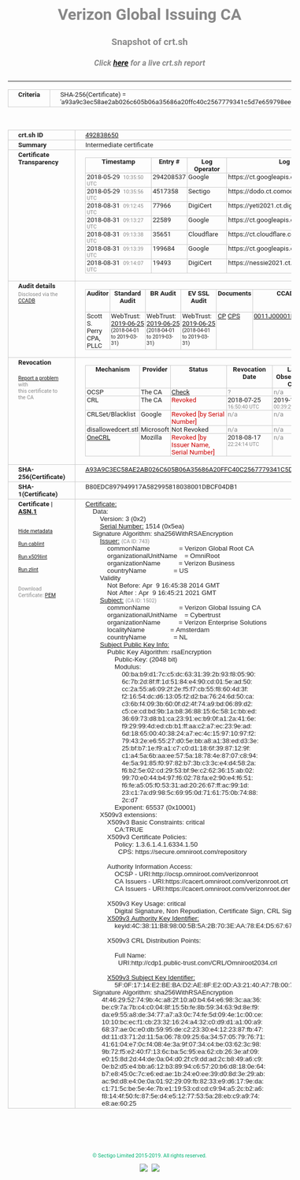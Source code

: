 # Verizon Global Issuing CA
### Snapshot of crt.sh
##### Click [here](https://crt.sh/?q=A93A9C3EC58AE2AB026C605B06A35686A20FFC40C2567779341C5D7E659798EE) for a live crt.sh report

---
<!DOCTYPE HTML PUBLIC "-//W3C//DTD HTML 4.0 Transitional//EN">
<HTML>
<HEAD>
  <META http-equiv="Content-Type" content="text/html; charset=UTF-8">
  <TITLE>crt.sh | a93a9c3ec58ae2ab026c605b06a35686a20ffc40c2567779341c5d7e659798ee</TITLE>
  <META name="description" content="Free CT Log Certificate Search Tool from Sectigo (formerly Comodo CA)">
  <META name="keywords" content="crt.sh, CT, Certificate Transparency, Certificate Search, SSL Certificate, Sectigo, Comodo CA">
  <LINK href="//fonts.googleapis.com/css?family=Roboto+Mono|Roboto:400,400i,700,700i" rel="stylesheet">
  <STYLE type="text/css">
    a {
      white-space: nowrap;
    }
    body {
      color: #888888;
      font: 12pt Roboto, sans-serif;
      padding-top: 10px;
      text-align: center
    }
    form {
      margin: 0px
    }
    span {
      border-radius: 10px
    }
    span.heading {
      color: #888888;
      font: 12pt Roboto, sans-serif
    }
    span.title {
      background-color: #00B373;
      color: #FFFFFF;
      font: bold 18pt Roboto, sans-serif;
      padding: 0px 5px
    }
    span.text {
      color: #888888;
      font: 10pt Roboto, sans-serif
    }
    span.whiteongrey {
      background-color: #D9D9D6;
      color: #FFFFFF;
      font: bold 18pt Roboto, sans-serif;
      padding: 0px 5px
    }
    table {
      border-collapse: collapse;
      color: #222222;
      font: 10pt Roboto, sans-serif;
      margin-left: auto;
      margin-right: auto
    }
    table.options {
      border: none;
      margin-left: 10px
    }
    td, th {
      border: 1px solid #CCCCCC;
      padding: 0px 2px;
      text-align: left;
      vertical-align: top
    }
    td.outer, th.outer {
      border: 1px solid #CCCCCC;
      padding: 2px 20px;
      text-align: left
    }
    th.heading {
      color: #888888;
      font: bold italic 12pt Roboto, sans-serif;
      padding: 20px 0px 0px;
      text-align: center
    }
    th.options, td.options {
      border: none;
      vertical-align: middle
    }
    td.text {
      font: 10pt "Roboto Mono", sans-serif;
      padding: 2px 20px
    }
    td.heading {
      border: none;
      color: #888888;
      font: 12pt Roboto, sans-serif;
      padding-top: 20px;
      text-align: center
    }
    table.lint td, th {
      text-align: center
    }
    .button {
      background-color: #00B373;
      border-radius: 10px;
      color: #FFFFFF;
      font: bold 13pt Roboto, sans-serif
    }
    .copyright {
      font: 8pt Roboto, sans-serif;
      color: #00B373
    }
    .input {
      border: 1px solid #888888;
      font-weight: bold;
      text-align: center
    }
    .small {
      font: 8pt Roboto, sans-serif;
      color: #888888
    }
    .error {
      background-color: #FFDFDF;
      color: #CC0000;
      font-weight: bold
    }
    .fatal {
      background-color: #0000AA;
      color: #FFFFFF;
      font-weight: bold
    }
    .notice {
      background-color: #FFFFDF;
      color: #606000
    }
    .warning {
      background-color: #FFEFDF;
      color: #DF6000
    }
  </STYLE>
</HEAD>
<BODY>

<TABLE>
  <TR>
    <TH class="outer">Criteria</TH>
    <TD class="outer">SHA-256(Certificate) = 'a93a9c3ec58ae2ab026c605b06a35686a20ffc40c2567779341c5d7e659798ee'</TD>
  </TR>
</TABLE>
<BR>
<TABLE>
  <TR>
    <TH class="outer">crt.sh ID</TH>
    <TD class="outer"><A href="?id=492838650">492838650</A></TD>
  </TR>
  <TR>
    <TH class="outer">Summary</TH>
    <TD class="outer">Intermediate certificate</TD>
  </TR>
  <TR>
    <TH class="outer">Certificate<BR>Transparency</TH>
    <TD class="outer">
<TABLE class="options" style="margin-left:0px">
  <TR>
    <TH>Timestamp</TH>
    <TH>Entry #</TH>
    <TH>Log Operator</TH>
    <TH>Log URL</TH>
  </TR>
  <TR>
    <TD>2018-05-29&nbsp; <FONT class="small">10:35:50 UTC</FONT></TD>
    <TD>294208537</TD>
    <TD>Google</TD>
    <TD>https://ct.googleapis.com/rocketeer</TD>
  </TR>
  <TR>
    <TD>2018-05-29&nbsp; <FONT class="small">10:35:56 UTC</FONT></TD>
    <TD>4517358</TD>
    <TD>Sectigo</TD>
    <TD>https://dodo.ct.comodo.com</TD>
  </TR>
  <TR>
    <TD>2018-08-31&nbsp; <FONT class="small">09:12:45 UTC</FONT></TD>
    <TD>77966</TD>
    <TD>DigiCert</TD>
    <TD>https://yeti2021.ct.digicert.com/log</TD>
  </TR>
  <TR>
    <TD>2018-08-31&nbsp; <FONT class="small">09:13:27 UTC</FONT></TD>
    <TD>22589</TD>
    <TD>Google</TD>
    <TD>https://ct.googleapis.com/logs/xenon2021</TD>
  </TR>
  <TR>
    <TD>2018-08-31&nbsp; <FONT class="small">09:13:38 UTC</FONT></TD>
    <TD>35651</TD>
    <TD>Cloudflare</TD>
    <TD>https://ct.cloudflare.com/logs/nimbus2021</TD>
  </TR>
  <TR>
    <TD>2018-08-31&nbsp; <FONT class="small">09:13:39 UTC</FONT></TD>
    <TD>199684</TD>
    <TD>Google</TD>
    <TD>https://ct.googleapis.com/logs/argon2021</TD>
  </TR>
  <TR>
    <TD>2018-08-31&nbsp; <FONT class="small">09:14:07 UTC</FONT></TD>
    <TD>19493</TD>
    <TD>DigiCert</TD>
    <TD>https://nessie2021.ct.digicert.com/log</TD>
  </TR>
</TABLE>
    </TD>
  </TR>
  <TR>
    <TH class="outer">Audit details<BR>
      <DIV class="small" style="padding-top:3px">Disclosed via the
        <A href="//ccadb-public.secure.force.com/mozilla/PublicAllIntermediateCerts" target="_blank">CCADB</A></DIV>
    </TH>
    <TD class="outer">
<TABLE class="options" style="margin-left:0px">
  <TR>
    <TH>Auditor</TH>
    <TH>Standard Audit</TH>
    <TH>BR Audit</TH>
    <TH>EV SSL Audit</TH>
    <TH>Documents</TH>
    <TH>CCADB</TH>
    <TH>Root Owner / Certificate</TH>
  </TR>
  <TR>
    <TD style="vertical-align:middle">Scott S. Perry CPA, PLLC</TD>
    <TD>WebTrust:
      <A href="https://www.cpacanada.ca/generichandlers/CPACHandler.ashx?attachmentid=230845" target="_blank">2019-06-25</A>
      <BR><FONT style="font-size:8pt">(2018-04-01 to 2019-03-31)</FONT></TD>
    <TD>WebTrust:
      <A href="https://www.cpacanada.ca/generichandlers/CPACHandler.ashx?attachmentid=230846" target="_blank">2019-06-25</A>
      <BR><FONT style="font-size:8pt">(2018-04-01 to 2019-03-31)</FONT></TD>
    <TD>WebTrust:
      <A href="https://www.cpacanada.ca/generichandlers/CPACHandler.ashx?attachmentid=230847" target="_blank">2019-06-25</A>
      <BR><FONT style="font-size:8pt">(2018-04-01 to 2019-03-31)</FONT></TD>
    <TD>
      <A href="https://content.digicert.com/wp-content/uploads/2019/04/DigiCert_CP_v418.pdf" target="blank">CP</A>
      <A href="https://content.digicert.com/wp-content/uploads/2019/04/DigiCert_CPS_v418.pdf" target="blank">CPS</A>
    </TD>
    <TD><A href="//ccadb.force.com/0011J00001FxjHwQAJ" target="_blank">0011J00001FxjHwQAJ</A></TD>
    <TD><A href="/?id=150708">DigiCert</A></TD>
  </TR>
</TABLE>
    </TD>
  </TR>
  <TR>
    <TH class="outer">Revocation<BR><BR>
      <DIV class="small" style="padding-top:3px"><A href="?id=492838650&opt=problemreporting">Report a problem</A> with<BR>this certificate to the CA</DIV></TH>
    <TD class="outer">
      <TABLE class="options" style="margin-left:0px">
        <TR>
          <TH>Mechanism</TH>
          <TH>Provider</TH>
          <TH>Status</TH>
          <TH>Revocation Date</TH>
          <TH>Last Observed in CRL</TH>
          <TH>Last Checked <SPAN style="color:#CC0000;vertical-align:middle;font-size:70%;font-weight:normal">(Error)</SPAN></TH>
        </TR>
        <TR>
          <TD>OCSP</TD>
          <TD>The CA</TD>
          <TD><A href="?id=492838650&opt=ocsp">Check</A></TD>
          <TD><SPAN style="color:#888888">?</SPAN></TD>
          <TD><SPAN style="color:#888888">n/a</SPAN></TD>
          <TD><SPAN style="color:#888888">?</SPAN></TD>
        </TR>
        <TR>
          <TD>CRL</TD>
          <TD>The CA</TD>
          <TD><SPAN style="color:#CC0000">Revoked</SPAN></TD><TD>2018-07-25&nbsp; <FONT class="small">16:50:40 UTC</FONT></TD><TD>2019-11-27&nbsp; <FONT class="small">00:39:29 UTC</FONT></TD><TD>2019-12-04&nbsp; <FONT class="small">19:22:22 UTC</FONT></TD>
        </TR>
        <TR>
          <TD>CRLSet/Blacklist</TD>
          <TD>Google</TD>
          <TD><SPAN style="color:#CC0000">Revoked [by Serial Number]</SPAN></TD>
          <TD><SPAN style="color:#888888">n/a</SPAN></TD>
          <TD><SPAN style="color:#888888">n/a</SPAN></TD>
          <TD><SPAN style="color:#888888">n/a</SPAN></TD>
        </TR>
        <TR>
          <TD>disallowedcert.stl</TD>
          <TD>Microsoft</TD>
          <TD>Not Revoked</TD>
          <TD><SPAN style="color:#888888">n/a</SPAN></TD>
          <TD><SPAN style="color:#888888">n/a</SPAN></TD>
          <TD><SPAN style="color:#888888">n/a</SPAN></TD>
        </TR>
        <TR>
          <TD><A href="/mozilla-onecrl" target="_blank">OneCRL</A></TD>
          <TD>Mozilla</TD>
          <TD><SPAN style="color:#CC0000">Revoked [by Issuer Name, Serial Number]</SPAN></TD><TD>2018-08-17&nbsp; <FONT class="small">22:24:14 UTC</FONT></TD>
          <TD><SPAN style="color:#888888">n/a</SPAN></TD>
          <TD><SPAN style="color:#888888">n/a</SPAN></TD>
        </TR>
      </TABLE>
    </TD>
  </TR>
  <TR>
    <TH class="outer">SHA-256(Certificate)</TH>
    <TD class="outer"><A href="//censys.io/certificates/a93a9c3ec58ae2ab026c605b06a35686a20ffc40c2567779341c5d7e659798ee">A93A9C3EC58AE2AB026C605B06A35686A20FFC40C2567779341C5D7E659798EE</A></TD>
  </TR>
  <TR>
    <TH class="outer">SHA-1(Certificate)</TH>
    <TD class="outer">B80EDC897949917A582995818038001DBCF04DB1</TD>
  </TR>
  <TR>
    <TH class="outer">Certificate | <A href="?asn1=492838650">ASN.1</A>
      <SPAN class="small"><BR>
      <BR><BR><A href="?id=492838650&opt=nometadata">Hide metadata</A>
      <BR><BR><A href="?id=492838650&opt=cablint">Run cablint</A>
      <BR><BR><A href="?id=492838650&opt=x509lint">Run x509lint</A>
      <BR><BR><A href="?id=492838650&opt=zlint">Run zlint</A>
      <BR><BR><BR>Download Certificate: <A href="?d=492838650">PEM</A>
      </SPAN>
    </TH>
    <TD class="text"><A href="?d=492838650">Certificate:</A><BR>&nbsp;&nbsp;&nbsp;&nbsp;Data:<BR>&nbsp;&nbsp;&nbsp;&nbsp;&nbsp;&nbsp;&nbsp;&nbsp;Version:&nbsp;3&nbsp;(0x2)<BR>&nbsp;&nbsp;&nbsp;&nbsp;&nbsp;&nbsp;&nbsp;&nbsp;<A href="?serial=05ea">Serial&nbsp;Number:</A>&nbsp;1514&nbsp;(0x5ea)<BR>&nbsp;&nbsp;&nbsp;&nbsp;Signature&nbsp;Algorithm:&nbsp;sha256WithRSAEncryption<BR>&nbsp;&nbsp;&nbsp;&nbsp;&nbsp;&nbsp;&nbsp;&nbsp;<A href="?caid=743">Issuer:</A> <SPAN class="small">(CA ID: 743)</SPAN><BR>&nbsp;&nbsp;&nbsp;&nbsp;&nbsp;&nbsp;&nbsp;&nbsp;&nbsp;&nbsp;&nbsp;&nbsp;commonName&nbsp;&nbsp;&nbsp;&nbsp;&nbsp;&nbsp;&nbsp;&nbsp;&nbsp;&nbsp;&nbsp;&nbsp;&nbsp;&nbsp;&nbsp;&nbsp;=&nbsp;Verizon&nbsp;Global&nbsp;Root&nbsp;CA<BR>&nbsp;&nbsp;&nbsp;&nbsp;&nbsp;&nbsp;&nbsp;&nbsp;&nbsp;&nbsp;&nbsp;&nbsp;organizationalUnitName&nbsp;&nbsp;&nbsp;&nbsp;=&nbsp;OmniRoot<BR>&nbsp;&nbsp;&nbsp;&nbsp;&nbsp;&nbsp;&nbsp;&nbsp;&nbsp;&nbsp;&nbsp;&nbsp;organizationName&nbsp;&nbsp;&nbsp;&nbsp;&nbsp;&nbsp;&nbsp;&nbsp;&nbsp;&nbsp;=&nbsp;Verizon&nbsp;Business<BR>&nbsp;&nbsp;&nbsp;&nbsp;&nbsp;&nbsp;&nbsp;&nbsp;&nbsp;&nbsp;&nbsp;&nbsp;countryName&nbsp;&nbsp;&nbsp;&nbsp;&nbsp;&nbsp;&nbsp;&nbsp;&nbsp;&nbsp;&nbsp;&nbsp;&nbsp;&nbsp;&nbsp;=&nbsp;US<BR>&nbsp;&nbsp;&nbsp;&nbsp;&nbsp;&nbsp;&nbsp;&nbsp;Validity<BR>&nbsp;&nbsp;&nbsp;&nbsp;&nbsp;&nbsp;&nbsp;&nbsp;&nbsp;&nbsp;&nbsp;&nbsp;Not&nbsp;Before:&nbsp;Apr&nbsp;&nbsp;9&nbsp;16:45:38&nbsp;2014&nbsp;GMT<BR>&nbsp;&nbsp;&nbsp;&nbsp;&nbsp;&nbsp;&nbsp;&nbsp;&nbsp;&nbsp;&nbsp;&nbsp;Not&nbsp;After&nbsp;:&nbsp;Apr&nbsp;&nbsp;9&nbsp;16:45:21&nbsp;2021&nbsp;GMT<BR>&nbsp;&nbsp;&nbsp;&nbsp;&nbsp;&nbsp;&nbsp;&nbsp;<A href="?caid=1502">Subject:</A> <SPAN class="small">(CA ID: 1502)</SPAN><BR>&nbsp;&nbsp;&nbsp;&nbsp;&nbsp;&nbsp;&nbsp;&nbsp;&nbsp;&nbsp;&nbsp;&nbsp;commonName&nbsp;&nbsp;&nbsp;&nbsp;&nbsp;&nbsp;&nbsp;&nbsp;&nbsp;&nbsp;&nbsp;&nbsp;&nbsp;&nbsp;&nbsp;&nbsp;=&nbsp;Verizon&nbsp;Global&nbsp;Issuing&nbsp;CA<BR>&nbsp;&nbsp;&nbsp;&nbsp;&nbsp;&nbsp;&nbsp;&nbsp;&nbsp;&nbsp;&nbsp;&nbsp;organizationalUnitName&nbsp;&nbsp;&nbsp;&nbsp;=&nbsp;Cybertrust<BR>&nbsp;&nbsp;&nbsp;&nbsp;&nbsp;&nbsp;&nbsp;&nbsp;&nbsp;&nbsp;&nbsp;&nbsp;organizationName&nbsp;&nbsp;&nbsp;&nbsp;&nbsp;&nbsp;&nbsp;&nbsp;&nbsp;&nbsp;=&nbsp;Verizon&nbsp;Enterprise&nbsp;Solutions<BR>&nbsp;&nbsp;&nbsp;&nbsp;&nbsp;&nbsp;&nbsp;&nbsp;&nbsp;&nbsp;&nbsp;&nbsp;localityName&nbsp;&nbsp;&nbsp;&nbsp;&nbsp;&nbsp;&nbsp;&nbsp;&nbsp;&nbsp;&nbsp;&nbsp;&nbsp;&nbsp;=&nbsp;Amsterdam<BR>&nbsp;&nbsp;&nbsp;&nbsp;&nbsp;&nbsp;&nbsp;&nbsp;&nbsp;&nbsp;&nbsp;&nbsp;countryName&nbsp;&nbsp;&nbsp;&nbsp;&nbsp;&nbsp;&nbsp;&nbsp;&nbsp;&nbsp;&nbsp;&nbsp;&nbsp;&nbsp;&nbsp;=&nbsp;NL<BR>&nbsp;&nbsp;&nbsp;&nbsp;&nbsp;&nbsp;&nbsp;&nbsp;<A href="?spkisha256=a3465bcb446d8c6fb24e91319b16f047e9dcda0dfb48be9dc6847265ff5321a0">Subject&nbsp;Public&nbsp;Key&nbsp;Info:</A><BR>&nbsp;&nbsp;&nbsp;&nbsp;&nbsp;&nbsp;&nbsp;&nbsp;&nbsp;&nbsp;&nbsp;&nbsp;Public&nbsp;Key&nbsp;Algorithm:&nbsp;rsaEncryption<BR>&nbsp;&nbsp;&nbsp;&nbsp;&nbsp;&nbsp;&nbsp;&nbsp;&nbsp;&nbsp;&nbsp;&nbsp;&nbsp;&nbsp;&nbsp;&nbsp;Public-Key:&nbsp;(2048&nbsp;bit)<BR>&nbsp;&nbsp;&nbsp;&nbsp;&nbsp;&nbsp;&nbsp;&nbsp;&nbsp;&nbsp;&nbsp;&nbsp;&nbsp;&nbsp;&nbsp;&nbsp;Modulus:<BR>&nbsp;&nbsp;&nbsp;&nbsp;&nbsp;&nbsp;&nbsp;&nbsp;&nbsp;&nbsp;&nbsp;&nbsp;&nbsp;&nbsp;&nbsp;&nbsp;&nbsp;&nbsp;&nbsp;&nbsp;00:ba:b9:d1:7c:c5:dc:63:31:39:2b:93:f8:05:90:<BR>&nbsp;&nbsp;&nbsp;&nbsp;&nbsp;&nbsp;&nbsp;&nbsp;&nbsp;&nbsp;&nbsp;&nbsp;&nbsp;&nbsp;&nbsp;&nbsp;&nbsp;&nbsp;&nbsp;&nbsp;6c:7b:2d:8f:ff:1d:51:84:e4:90:cd:01:5e:ad:50:<BR>&nbsp;&nbsp;&nbsp;&nbsp;&nbsp;&nbsp;&nbsp;&nbsp;&nbsp;&nbsp;&nbsp;&nbsp;&nbsp;&nbsp;&nbsp;&nbsp;&nbsp;&nbsp;&nbsp;&nbsp;cc:2a:55:a6:09:2f:2e:f5:f7:cb:55:f8:60:4d:3f:<BR>&nbsp;&nbsp;&nbsp;&nbsp;&nbsp;&nbsp;&nbsp;&nbsp;&nbsp;&nbsp;&nbsp;&nbsp;&nbsp;&nbsp;&nbsp;&nbsp;&nbsp;&nbsp;&nbsp;&nbsp;f2:16:54:dc:d6:13:05:f2:d2:ba:76:24:6d:50:ca:<BR>&nbsp;&nbsp;&nbsp;&nbsp;&nbsp;&nbsp;&nbsp;&nbsp;&nbsp;&nbsp;&nbsp;&nbsp;&nbsp;&nbsp;&nbsp;&nbsp;&nbsp;&nbsp;&nbsp;&nbsp;c3:6b:f4:09:3b:60:0f:d2:4f:74:a9:bd:06:89:d2:<BR>&nbsp;&nbsp;&nbsp;&nbsp;&nbsp;&nbsp;&nbsp;&nbsp;&nbsp;&nbsp;&nbsp;&nbsp;&nbsp;&nbsp;&nbsp;&nbsp;&nbsp;&nbsp;&nbsp;&nbsp;c5:ce:cd:bd:9b:1a:b8:36:88:15:6c:58:1c:bb:ed:<BR>&nbsp;&nbsp;&nbsp;&nbsp;&nbsp;&nbsp;&nbsp;&nbsp;&nbsp;&nbsp;&nbsp;&nbsp;&nbsp;&nbsp;&nbsp;&nbsp;&nbsp;&nbsp;&nbsp;&nbsp;36:69:73:d8:b1:ca:23:91:ec:b9:0f:a1:2a:41:6e:<BR>&nbsp;&nbsp;&nbsp;&nbsp;&nbsp;&nbsp;&nbsp;&nbsp;&nbsp;&nbsp;&nbsp;&nbsp;&nbsp;&nbsp;&nbsp;&nbsp;&nbsp;&nbsp;&nbsp;&nbsp;f9:29:99:4d:ed:cb:b1:ff:aa:c2:a7:ec:23:9e:ad:<BR>&nbsp;&nbsp;&nbsp;&nbsp;&nbsp;&nbsp;&nbsp;&nbsp;&nbsp;&nbsp;&nbsp;&nbsp;&nbsp;&nbsp;&nbsp;&nbsp;&nbsp;&nbsp;&nbsp;&nbsp;6d:18:65:00:40:38:24:a7:ec:4c:15:97:10:97:f2:<BR>&nbsp;&nbsp;&nbsp;&nbsp;&nbsp;&nbsp;&nbsp;&nbsp;&nbsp;&nbsp;&nbsp;&nbsp;&nbsp;&nbsp;&nbsp;&nbsp;&nbsp;&nbsp;&nbsp;&nbsp;79:43:2e:e6:55:27:d0:5e:bb:a8:a1:38:ed:d3:3e:<BR>&nbsp;&nbsp;&nbsp;&nbsp;&nbsp;&nbsp;&nbsp;&nbsp;&nbsp;&nbsp;&nbsp;&nbsp;&nbsp;&nbsp;&nbsp;&nbsp;&nbsp;&nbsp;&nbsp;&nbsp;25:bf:b7:1e:f9:a1:c7:c0:d1:18:6f:39:87:12:9f:<BR>&nbsp;&nbsp;&nbsp;&nbsp;&nbsp;&nbsp;&nbsp;&nbsp;&nbsp;&nbsp;&nbsp;&nbsp;&nbsp;&nbsp;&nbsp;&nbsp;&nbsp;&nbsp;&nbsp;&nbsp;c1:a4:5a:6b:aa:ee:57:5a:18:78:4e:87:07:c8:94:<BR>&nbsp;&nbsp;&nbsp;&nbsp;&nbsp;&nbsp;&nbsp;&nbsp;&nbsp;&nbsp;&nbsp;&nbsp;&nbsp;&nbsp;&nbsp;&nbsp;&nbsp;&nbsp;&nbsp;&nbsp;4e:5a:91:85:f0:97:82:b7:3b:c3:3c:e4:d4:58:2a:<BR>&nbsp;&nbsp;&nbsp;&nbsp;&nbsp;&nbsp;&nbsp;&nbsp;&nbsp;&nbsp;&nbsp;&nbsp;&nbsp;&nbsp;&nbsp;&nbsp;&nbsp;&nbsp;&nbsp;&nbsp;f6:b2:5e:02:cd:29:53:bf:9e:c2:62:36:15:ab:02:<BR>&nbsp;&nbsp;&nbsp;&nbsp;&nbsp;&nbsp;&nbsp;&nbsp;&nbsp;&nbsp;&nbsp;&nbsp;&nbsp;&nbsp;&nbsp;&nbsp;&nbsp;&nbsp;&nbsp;&nbsp;99:70:e0:44:b4:97:f6:02:78:fa:e2:90:e4:f6:51:<BR>&nbsp;&nbsp;&nbsp;&nbsp;&nbsp;&nbsp;&nbsp;&nbsp;&nbsp;&nbsp;&nbsp;&nbsp;&nbsp;&nbsp;&nbsp;&nbsp;&nbsp;&nbsp;&nbsp;&nbsp;f6:fe:a5:05:f0:53:31:ad:20:26:67:ff:ac:99:1d:<BR>&nbsp;&nbsp;&nbsp;&nbsp;&nbsp;&nbsp;&nbsp;&nbsp;&nbsp;&nbsp;&nbsp;&nbsp;&nbsp;&nbsp;&nbsp;&nbsp;&nbsp;&nbsp;&nbsp;&nbsp;23:c1:7a:d9:98:5c:69:95:0d:71:61:75:0b:74:88:<BR>&nbsp;&nbsp;&nbsp;&nbsp;&nbsp;&nbsp;&nbsp;&nbsp;&nbsp;&nbsp;&nbsp;&nbsp;&nbsp;&nbsp;&nbsp;&nbsp;&nbsp;&nbsp;&nbsp;&nbsp;2c:d7<BR>&nbsp;&nbsp;&nbsp;&nbsp;&nbsp;&nbsp;&nbsp;&nbsp;&nbsp;&nbsp;&nbsp;&nbsp;&nbsp;&nbsp;&nbsp;&nbsp;Exponent:&nbsp;65537&nbsp;(0x10001)<BR>&nbsp;&nbsp;&nbsp;&nbsp;&nbsp;&nbsp;&nbsp;&nbsp;X509v3&nbsp;extensions:<BR>&nbsp;&nbsp;&nbsp;&nbsp;&nbsp;&nbsp;&nbsp;&nbsp;&nbsp;&nbsp;&nbsp;&nbsp;X509v3&nbsp;Basic&nbsp;Constraints:&nbsp;critical<BR>&nbsp;&nbsp;&nbsp;&nbsp;&nbsp;&nbsp;&nbsp;&nbsp;&nbsp;&nbsp;&nbsp;&nbsp;&nbsp;&nbsp;&nbsp;&nbsp;CA:TRUE<BR>&nbsp;&nbsp;&nbsp;&nbsp;&nbsp;&nbsp;&nbsp;&nbsp;&nbsp;&nbsp;&nbsp;&nbsp;X509v3&nbsp;Certificate&nbsp;Policies:&nbsp;<BR>&nbsp;&nbsp;&nbsp;&nbsp;&nbsp;&nbsp;&nbsp;&nbsp;&nbsp;&nbsp;&nbsp;&nbsp;&nbsp;&nbsp;&nbsp;&nbsp;Policy:&nbsp;1.3.6.1.4.1.6334.1.50<BR>&nbsp;&nbsp;&nbsp;&nbsp;&nbsp;&nbsp;&nbsp;&nbsp;&nbsp;&nbsp;&nbsp;&nbsp;&nbsp;&nbsp;&nbsp;&nbsp;&nbsp;&nbsp;CPS:&nbsp;https://secure.omniroot.com/repository<BR><BR>&nbsp;&nbsp;&nbsp;&nbsp;&nbsp;&nbsp;&nbsp;&nbsp;&nbsp;&nbsp;&nbsp;&nbsp;Authority&nbsp;Information&nbsp;Access:&nbsp;<BR>&nbsp;&nbsp;&nbsp;&nbsp;&nbsp;&nbsp;&nbsp;&nbsp;&nbsp;&nbsp;&nbsp;&nbsp;&nbsp;&nbsp;&nbsp;&nbsp;OCSP&nbsp;-&nbsp;URI:http://ocsp.omniroot.com/verizonroot<BR>&nbsp;&nbsp;&nbsp;&nbsp;&nbsp;&nbsp;&nbsp;&nbsp;&nbsp;&nbsp;&nbsp;&nbsp;&nbsp;&nbsp;&nbsp;&nbsp;CA&nbsp;Issuers&nbsp;-&nbsp;URI:https://cacert.omniroot.com/verizonroot.crt<BR>&nbsp;&nbsp;&nbsp;&nbsp;&nbsp;&nbsp;&nbsp;&nbsp;&nbsp;&nbsp;&nbsp;&nbsp;&nbsp;&nbsp;&nbsp;&nbsp;CA&nbsp;Issuers&nbsp;-&nbsp;URI:https://cacert.omniroot.com/verizonroot.der<BR><BR>&nbsp;&nbsp;&nbsp;&nbsp;&nbsp;&nbsp;&nbsp;&nbsp;&nbsp;&nbsp;&nbsp;&nbsp;X509v3&nbsp;Key&nbsp;Usage:&nbsp;critical<BR>&nbsp;&nbsp;&nbsp;&nbsp;&nbsp;&nbsp;&nbsp;&nbsp;&nbsp;&nbsp;&nbsp;&nbsp;&nbsp;&nbsp;&nbsp;&nbsp;Digital&nbsp;Signature,&nbsp;Non&nbsp;Repudiation,&nbsp;Certificate&nbsp;Sign,&nbsp;CRL&nbsp;Sign<BR>&nbsp;&nbsp;&nbsp;&nbsp;&nbsp;&nbsp;&nbsp;&nbsp;&nbsp;&nbsp;&nbsp;&nbsp;<A href="?ski=4c3811b898005b5a2b703eaa78e4d5676767a77e">X509v3&nbsp;Authority&nbsp;Key&nbsp;Identifier:</A><BR>&nbsp;&nbsp;&nbsp;&nbsp;&nbsp;&nbsp;&nbsp;&nbsp;&nbsp;&nbsp;&nbsp;&nbsp;&nbsp;&nbsp;&nbsp;&nbsp;keyid:4C:38:11:B8:98:00:5B:5A:2B:70:3E:AA:78:E4:D5:67:67:67:A7:7E<BR><BR>&nbsp;&nbsp;&nbsp;&nbsp;&nbsp;&nbsp;&nbsp;&nbsp;&nbsp;&nbsp;&nbsp;&nbsp;X509v3&nbsp;CRL&nbsp;Distribution&nbsp;Points:&nbsp;<BR><BR>&nbsp;&nbsp;&nbsp;&nbsp;&nbsp;&nbsp;&nbsp;&nbsp;&nbsp;&nbsp;&nbsp;&nbsp;&nbsp;&nbsp;&nbsp;&nbsp;Full&nbsp;Name:<BR>&nbsp;&nbsp;&nbsp;&nbsp;&nbsp;&nbsp;&nbsp;&nbsp;&nbsp;&nbsp;&nbsp;&nbsp;&nbsp;&nbsp;&nbsp;&nbsp;&nbsp;&nbsp;URI:http://cdp1.public-trust.com/CRL/Omniroot2034.crl<BR><BR>&nbsp;&nbsp;&nbsp;&nbsp;&nbsp;&nbsp;&nbsp;&nbsp;&nbsp;&nbsp;&nbsp;&nbsp;<A href="?ski=5f0f1714e2bebad2ae8fe20da32140a77b007be6">X509v3&nbsp;Subject&nbsp;Key&nbsp;Identifier:</A><BR>&nbsp;&nbsp;&nbsp;&nbsp;&nbsp;&nbsp;&nbsp;&nbsp;&nbsp;&nbsp;&nbsp;&nbsp;&nbsp;&nbsp;&nbsp;&nbsp;5F:0F:17:14:E2:BE:BA:D2:AE:8F:E2:0D:A3:21:40:A7:7B:00:7B:E6<BR>&nbsp;&nbsp;&nbsp;&nbsp;Signature&nbsp;Algorithm:&nbsp;sha256WithRSAEncryption<BR>&nbsp;&nbsp;&nbsp;&nbsp;&nbsp;&nbsp;&nbsp;&nbsp;&nbsp;4f:46:29:52:74:9b:4c:a8:2f:10:a0:b4:64:e6:98:3c:aa:36:<BR>&nbsp;&nbsp;&nbsp;&nbsp;&nbsp;&nbsp;&nbsp;&nbsp;&nbsp;be:c9:7a:7b:c4:c0:04:8f:15:5b:fe:8b:59:34:63:9d:8e:f9:<BR>&nbsp;&nbsp;&nbsp;&nbsp;&nbsp;&nbsp;&nbsp;&nbsp;&nbsp;da:e9:55:a8:de:34:77:a7:a3:0c:74:fe:5d:09:4e:1c:00:ce:<BR>&nbsp;&nbsp;&nbsp;&nbsp;&nbsp;&nbsp;&nbsp;&nbsp;&nbsp;10:10:bc:ec:f1:cb:23:32:16:24:a4:32:c0:d9:d1:a1:00:a9:<BR>&nbsp;&nbsp;&nbsp;&nbsp;&nbsp;&nbsp;&nbsp;&nbsp;&nbsp;68:37:ae:0c:e0:db:59:95:de:c2:23:30:e4:12:23:87:fb:47:<BR>&nbsp;&nbsp;&nbsp;&nbsp;&nbsp;&nbsp;&nbsp;&nbsp;&nbsp;dd:11:d3:71:2d:11:5a:06:78:09:25:6a:34:57:05:79:76:71:<BR>&nbsp;&nbsp;&nbsp;&nbsp;&nbsp;&nbsp;&nbsp;&nbsp;&nbsp;41:61:04:e7:0c:f4:08:4e:3a:9f:07:34:c4:be:03:62:3c:98:<BR>&nbsp;&nbsp;&nbsp;&nbsp;&nbsp;&nbsp;&nbsp;&nbsp;&nbsp;9b:72:f5:e2:40:f7:13:6c:ba:5c:95:ea:62:cb:26:3e:af:09:<BR>&nbsp;&nbsp;&nbsp;&nbsp;&nbsp;&nbsp;&nbsp;&nbsp;&nbsp;e0:15:8d:2d:44:de:0a:04:d0:2f:c9:dd:ad:2c:b8:49:a6:c9:<BR>&nbsp;&nbsp;&nbsp;&nbsp;&nbsp;&nbsp;&nbsp;&nbsp;&nbsp;0e:b2:d5:e4:bb:a6:12:b3:89:94:c6:57:20:b6:d8:18:0e:64:<BR>&nbsp;&nbsp;&nbsp;&nbsp;&nbsp;&nbsp;&nbsp;&nbsp;&nbsp;b7:e8:45:0c:7c:e6:ed:ae:1b:24:e0:ee:39:d0:8d:3e:29:ab:<BR>&nbsp;&nbsp;&nbsp;&nbsp;&nbsp;&nbsp;&nbsp;&nbsp;&nbsp;ac:9d:d8:e4:0e:0a:01:92:29:09:fb:82:33:e9:d6:17:9e:da:<BR>&nbsp;&nbsp;&nbsp;&nbsp;&nbsp;&nbsp;&nbsp;&nbsp;&nbsp;c1:71:5c:be:5e:4e:7b:e1:19:53:cd:cd:c9:94:a5:2c:b2:a6:<BR>&nbsp;&nbsp;&nbsp;&nbsp;&nbsp;&nbsp;&nbsp;&nbsp;&nbsp;f8:14:4f:50:fc:87:5e:d4:e5:12:77:53:5a:28:eb:c9:a9:74:<BR>&nbsp;&nbsp;&nbsp;&nbsp;&nbsp;&nbsp;&nbsp;&nbsp;&nbsp;e8:ae:60:25<BR>    </TD>
  </TR>
</TABLE>

  <BR><BR><BR>

  <P class="copyright">&copy; Sectigo Limited 2015-2019. All rights reserved.</P>
  <DIV>
    <A href="https://sectigo.com/"><IMG src="/sectigo_s.png"></A>
    &nbsp;<A href="https://github.com/crtsh"><IMG src="/GitHub-Mark-32px.png"></A>
  </DIV>
</BODY>
</HTML>
